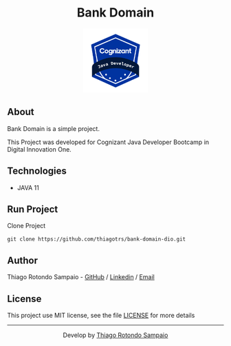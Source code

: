 <h1 align="center">Bank Domain</h1>

<p align="center">
<img src="./cognizant.png" height="150px" />
</p>

## About

Bank Domain is a simple project.

This Project was developed for Cognizant Java Developer Bootcamp in Digital Innovation One.

## Technologies

- JAVA 11

## Run Project

Clone Project

```git
git clone https://github.com/thiagotrs/bank-domain-dio.git
```

## Author

Thiago Rotondo Sampaio - [GitHub](https://github.com/thiagotrs) / [Linkedin](https://www.linkedin.com/in/thiago-rotondo-sampaio) / [Email](mailto:thiagorot@gmail.com)

## License

This project use MIT license, see the file [LICENSE](./LICENSE.md) for more details

---

<p align="center">Develop by <a href="https://github.com/thiagotrs">Thiago Rotondo Sampaio</a></p>